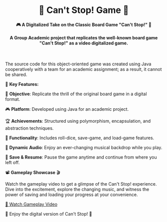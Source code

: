 <h1 align="center">🎲 Can't Stop! Game 🎲</h1>
<h4 align="center">🎮 A Digitalized Take on the Classic Board Game "Can't Stop!" 🎯</h4>
<h4 align="center">A Group Academic project that replicates the well-known board game "Can't Stop!" as a video digitalized game.</h4> <br>

The source code for this object-oriented game was created using Java cooperatively with a team for an academic assignment; as a result, it cannot be shared.

🌟 **Key Features:**

🎯 **Objective**: Replicate the thrill of the original board game in a digital format.

🎮 **Platform**: Developed using Java for an academic project.

🏆 **Achievements**: Structured using polymorphism, encapsulation, and abstraction techniques.

🎲 **Functionality**: Includes roll-dice, save-game, and load-game features.

🎵 **Dynamic Audio**: Enjoy an ever-changing musical backdrop while you play.

💾 **Save & Resume**: Pause the game anytime and continue from where you left off.

📽️ **Gameplay Showcase** 🎬

Watch the gameplay video to get a glimpse of the Can't Stop! experience. Dive into the excitement, explore the changing music, and witness the power of saving and loading your progress at your convenience.

[🎥 Watch Gameplay Video](https://github.com/CharanBoddu/CantStop/assets/53311574/05608f56-fdef-4856-abbc-0d2ef3e2fbf6)

🎲 Enjoy the digital version of Can't Stop! 🎲
